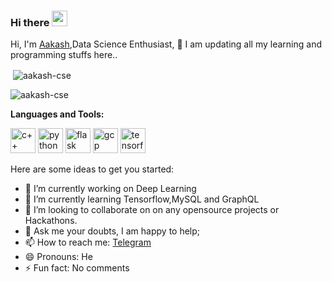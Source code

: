 ### Hi there <a href="https://aakash-cse.github.io/"><img src="https://media.giphy.com/media/hvRJCLFzcasrR4ia7z/giphy.gif" width="25px"></a>

Hi, I'm [Aakash](),Data Science Enthusiast,  🚀
I am updating all my learning and programming stuffs here..

<p>&nbsp;<img align="center" src="https://github-readme-stats.vercel.app/api?username=aakash-cse&show_icons=true" alt="aakash-cse" /></p>

<p align="left"> <img src="https://komarev.com/ghpvc/?username=aakash-cse" alt="aakash-cse" /> </p> 

**Languages and Tools:** 
<p align="left">
  <img src="https://user-images.githubusercontent.com/42747200/46140125-da084900-c26d-11e8-8ea7-c45ae6306309.png" alt="c++" width="40" height="40"/>
  <img src="https://devicons.github.io/devicon/devicon.git/icons/python/python-original.svg" alt="python" width="40" height="40"/>
  <img src="https://www.vectorlogo.zone/logos/pocoo_flask/pocoo_flask-icon.svg" alt="flask" width="40" height="40"/>
  <img src="https://www.vectorlogo.zone/logos/google_cloud/google_cloud-icon.svg" alt="gcp" width="40" height="40"/> 
  <img src="https://www.vectorlogo.zone/logos/tensorflow/tensorflow-icon.svg" alt="tensorflow" width="40" height="40"/>
</p>
Here are some ideas to get you started:

- 🔭 I’m currently working on Deep Learning
- 🌱 I’m currently learning Tensorflow,MySQL and GraphQL
- 👯 I’m looking to collaborate on on any opensource projects or Hackathons.
- 💬 Ask me your doubts, I am happy to help;
- 📫 How to reach me: [Telegram](https://t.me/me_ak7)
- 😄 Pronouns: He
- ⚡ Fun fact: No comments

